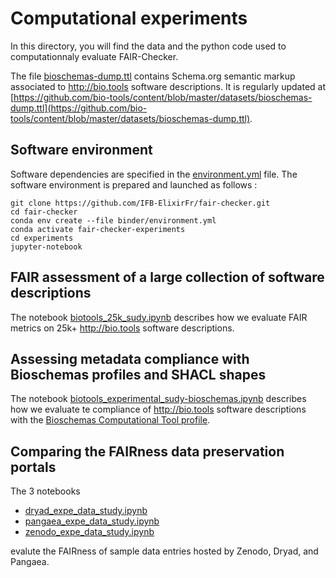 # Computational experiments 
In this directory, you will find the data and the python code used to computationnaly evaluate FAIR-Checker. 

The file [bioschemas-dump.ttl](bioschemas-dump.ttl) contains Schema.org semantic markup associated to http://bio.tools software descriptions. It is regularly updated at [https://github.com/bio-tools/content/blob/master/datasets/bioschemas-dump.ttl](https://github.com/bio-tools/content/blob/master/datasets/bioschemas-dump.ttl). 

## Software environment
Software dependencies are specified in the [environment.yml](../binder/environment.yml) file. 
The software environment is prepared and launched as follows :
```
git clone https://github.com/IFB-ElixirFr/fair-checker.git
cd fair-checker
conda env create --file binder/environment.yml
conda activate fair-checker-experiments
cd experiments
jupyter-notebook
```

## FAIR assessment of a large collection of software descriptions   
The notebook [biotools_25k_sudy.ipynb](https://github.com/IFB-ElixirFr/FAIR-checker/blob/master/experiments/notebooks/biotools_25k_sudy.ipynb) describes how we evaluate FAIR metrics on 25k+ http://bio.tools software descriptions. 

## Assessing metadata compliance with Bioschemas profiles and SHACL shapes 
The notebook [biotools_experimental_sudy-bioschemas.ipynb](https://github.com/IFB-ElixirFr/FAIR-checker/blob/master/experiments/notebooks/biotools_experimental_sudy-bioschemas.ipynb) describes how we evaluate te compliance of http://bio.tools software descriptions with the [Bioschemas Computational Tool profile](https://bioschemas.org/profiles/ComputationalTool/1.0-RELEASE). 

## Comparing the FAIRness data preservation portals
The 3 notebooks 
 - [dryad_expe_data_study.ipynb](https://github.com/IFB-ElixirFr/FAIR-checker/blob/master/experiments/notebooks/biotools_experimental_sudy-bioschemas.ipynb) 
 - [pangaea_expe_data_study.ipynb](https://github.com/IFB-ElixirFr/FAIR-checker/blob/master/experiments/notebooks/pangaea_expe_data_study.ipynb) 
 - [zenodo_expe_data_study.ipynb](https://github.com/IFB-ElixirFr/FAIR-checker/blob/master/experiments/notebooks/zenodo_expe_data_study.ipynb) 
   
evalute the FAIRness of sample data entries hosted by Zenodo, Dryad, and Pangaea. 
